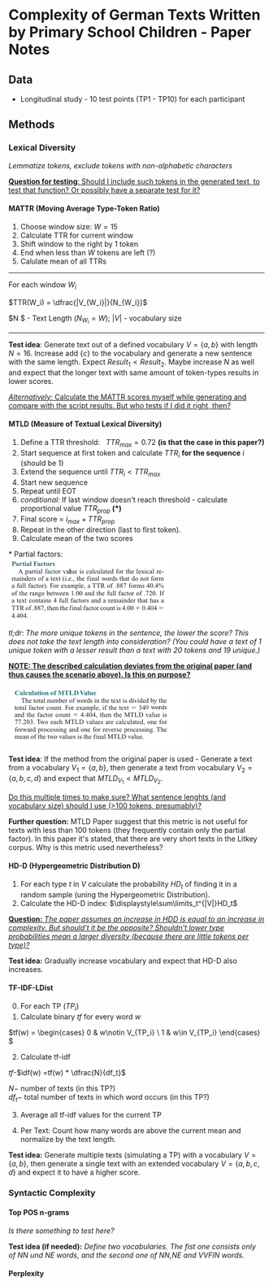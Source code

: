# Complexity of German Texts Written by Primary School Children - Paper Notes

## Data
* Longitudinal study - 10 test points (TP1 - TP10) for each participant

## Methods

### Lexical Diversity
*Lemmatize tokens, exclude tokens with non-alphabetic characters*

<ins>**Question for testing**: Should I include such tokens in the generated text, to test that function? Or possibly have a separate test for it?</ins>

#### MATTR (Moving Average Type-Token Ratio)

1. Choose window size: $W = 15$
2. Calculate TTR for current window
3. Shift window to the right by 1 token
4. End when less than $W$ tokens are left (?)
5. Calulate mean of all TTRs

------------------------------
For each window $W_i$

$TTR(W_i) = \dfrac{|V_{W_i}|}{N_{W_i}}$

$N $ - Text Length $(N_{W_i} = W)$; $|V|$ - vocabulary size

-----------------------------
**Test idea**: Generate text out of a defined vocabulary $V = \{a, b\}$ with length $N = 16$. Increase add $\{c\}$ to the vocabulary and generate a new sentence with the same length. Expect $Result_1 < Result_2$. Maybe increase $N$ as well and expect that the longer text with same amount of token-types results in lower scores.

<ins>*Alternatively:* Calculate the MATTR scores myself while generating and compare with the script results. But who tests if I did it right, then?</ins>

#### MTLD (Measure of Textual Lexical Diversity)
1. Define a TTR threshold: &nbsp; $TTR_{max} = 0.72$ **(is that the case in this paper?)**
2. Start sequence at first token and calculate $TTR_{i}$ **for the sequence** $i$ (should be 1)
3. Extend the sequence until $TTR_i < TTR_{max}$
4. Start new sequence
5. Repeat until EOT
6. *conditional:* If last window doesn't reach threshold - calculate proportional value $TTR_{prop}$ **(*)**
7. Final score = $i_{max} + TTR_{prop}$
8. Repeat in the other direction (last to first token).
9. Calculate mean of the two scores

\* Partial factors:\
![MTLD Partial Factors](PartialFactors.png)

*tl;dr: The more unique tokens in the sentence, the lower the score? This does not take the text length into consideration? (You could have a text of 1 unique token with a lesser result than a text with 20 tokens and 19 unique.)*

<ins>**NOTE: The described calculation deviates from the original paper (and thus causes the scenario above). Is this on purpose?**</ins>

![MTLD Calculation from paper](MTLDCalc.png)

**Test idea**: If the method from the original paper is used - Generate a text from a vocabulary $V_1 = \{a, b\}$, then generate a text from vocabulary $V_2 = \{a, b, c, d\}$ and expect that $MTLD_{V_1} < MTLD_{V_2}$. 

<ins>Do this multiple times to make sure? What sentence lenghts (and vocabulary size) should I use (>100 tokens, presumably)?</ins>

**Further question:** MTLD Paper suggest that this metric is not useful for texts with less than 100 tokens (they frequently contain only the partial factor). In this paper it's stated, that there are very short texts in the Litkey corpus. Why is this metric used nevertheless?


#### HD-D (Hypergeometric Distribution D)

1. For each type $t$ in $V$ calculate the probability $HD_t$ of finding it in a random sample (uning the Hypergeometric Distribution).
2. Calculate the HD-D index: $\displaystyle\sum\limits_t^{|V|}HD_t$

<ins>**Question:** *The paper assumes an increase in HDD is equal to an increase in complexity. But should't it be the opposite? Shouldn't lower type probabilities mean a larger diversity (because there are little tokens per type)?*</ins>

**Test idea:** Gradually increase vocabulary and expect that HD-D also increases.

#### TF-IDF-LDist 

0. For each TP ($TP_i$)
1. Calculate binary $tf$ for every word $w$

$tf(w) = \begin{cases} 
      0 & w\notin V_{TP_i} \\
      1 & w\in V_{TP_i}
   \end{cases}
$

2. Calculate tf-idf

$tf$-$idf(w) =tf(w) * \dfrac{N}{df_t}$

$N -$ number of texts (in this TP?)\
$df_t -$ total number of texts in which word occurs (in this TP?)

3. Average all tf-idf values for the current TP

4. Per Text: Count how many words are above the current mean and normalize by the text length.

**Test idea:** Generate multiple texts (simulating a TP) with a vocabulary $V = \{a, b\}$, then generate a single text with an extended vocabulary $V = \{a, b, c, d\}$ and expect it to have a higher score.

### Syntactic Complexity

#### Top POS n-grams

*Is there something to test here?*

**Test idea (if needed):** *Define two vocabularies. The fist one consists only of NN und NE words, and the second one of NN,NE and VVFIN words.*

#### Perplexity
